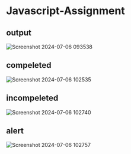 # Javascript-Assignment
## output
![Screenshot 2024-07-06 093538](https://github.com/praga-16/Javascript-Assignment/assets/95266924/edec9250-81b0-4eca-a818-64f0a9e4219e)

## compeleted
![Screenshot 2024-07-06 102535](https://github.com/praga-16/Javascript-Assignment/assets/95266924/c8c7a63c-73a6-4a4b-847e-9a96c1348cb2)

## incompeleted
![Screenshot 2024-07-06 102740](https://github.com/praga-16/Javascript-Assignment/assets/95266924/16e6931c-6d91-41ce-9996-26bafd79b6ca)

## alert
![Screenshot 2024-07-06 102757](https://github.com/praga-16/Javascript-Assignment/assets/95266924/1128fa9e-5667-49a1-bad0-db687f182884)
